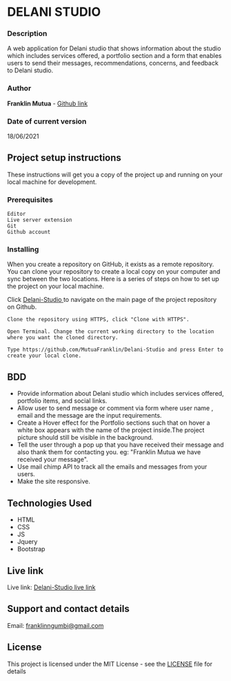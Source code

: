 # DELANI STUDIO

### Description

A web application for Delani studio that shows information about the studio which includes services offered, a portfolio section and a form that enables users to send their messages, recommendations, concerns, and feedback to Delani studio.



### Author

**Franklin Mutua** - [Github link](https://github.com/MutuaFranklin/)

### Date of current version

18/06/2021

## Project setup instructions

These instructions will get you a copy of the project up and running on your local machine for development.

### Prerequisites

```
Editor
Live server extension
Git
Github account
```

### Installing

When you create a repository on GitHub, it exists as a remote repository. You can clone your repository to create a local copy on your computer and sync between the two locations. Here is a series of steps on how to set up the project on your local machine.

Click [Delani-Studio ](https://github.com/MutuaFranklin/Delani-Studio) to navigate on the main page of the project repository on Github.

```
Clone the repository using HTTPS, click "Clone with HTTPS".
```

```
Open Terminal. Change the current working directory to the location where you want the cloned directory.
```

```
Type https://github.com/MutuaFranklin/Delani-Studio and press Enter to create your local clone.

```

## BDD
- Provide information about Delani studio  which includes services offered, portfolio items, and social links.
- Allow user to send message or comment via form where user name , email and the message are the input requirements.
- Create a Hover effect for the Portfolio sections such that on hover a white box appears with the name of the project inside.The project picture should still be visible in the background.
- Tell the user through a pop up that you have received their message and also thank them for contacting you. eg: "Franklin Mutua we have received your message".
- Use mail chimp API to track all the emails and messages from your users.
- Make the site responsive.

## Technologies Used

- HTML
- CSS
- JS
- Jquery
- Bootstrap

## Live link

Live link: [Delani-Studio live link](https://mutuafranklin.github.io/Delani-Studio/)

## Support and contact details

Email: [franklinngumbi@gmail.com ](franklinngumbi@gmail.com)

## License

This project is licensed under the MIT License - see the [LICENSE](LICENSE) file for details